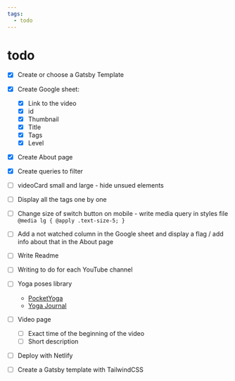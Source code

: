 ```yaml
---
tags:
  - todo
---
```


# todo

- [x] Create or choose a Gatsby Template
- [x] Create Google sheet:
  - [x] Link to the video
  - [x] id
  - [x] Thumbnail
  - [x] Title
  - [x] Tags
  - [x] Level
- [x] Create About page
- [x] Create queries to filter

- [ ] videoCard small and large - hide unsued elements

- [ ] Display all the tags one by one
- [ ] Change size of switch button on mobile - write media query in styles file
      `@media lg { @apply .text-size-5; }`
- [ ] Add a not watched column in the Google sheet and display a flag / add info about that in the About page

- [ ] Write Readme
- [ ] Writing to do for each YouTube channel
- [ ] Yoga poses library

  - [PocketYoga](https://pocketyoga.com/pose/)
  - [Yoga Journal](https://www.yogajournal.com/poses)

- [ ] Video page

  - [ ] Exact time of the beginning of the video
  - [ ] Short description

- [ ] Deploy with Netlify

- [ ] Create a Gatsby template with TailwindCSS
